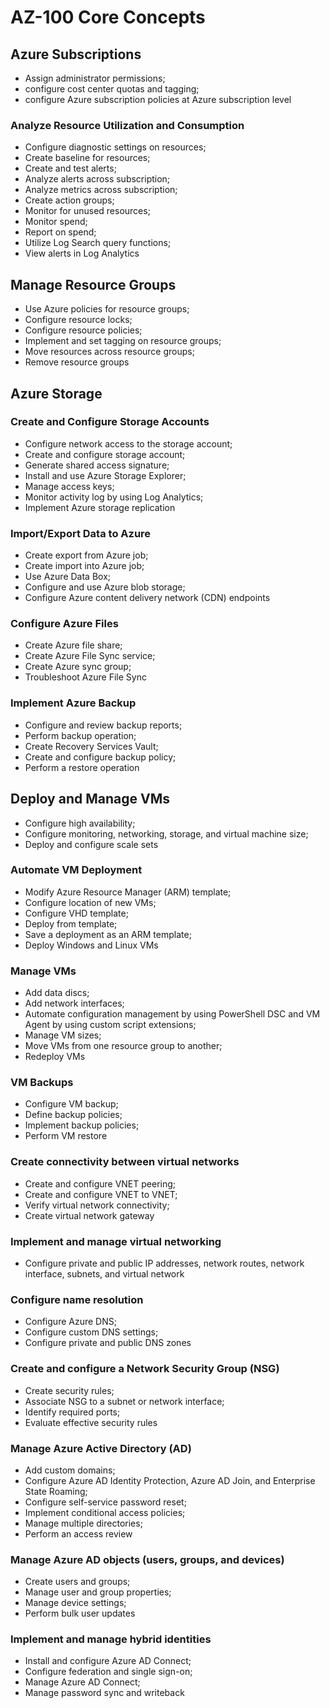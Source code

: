 # AZ-100 Core Concepts

## Azure Subscriptions
- Assign administrator permissions; 
- configure cost center quotas and tagging; 
- configure Azure subscription policies at Azure subscription level

### Analyze Resource Utilization and Consumption
- Configure diagnostic settings on resources; 
- Create baseline for resources; 
- Create and test alerts; 
- Analyze alerts across subscription; 
- Analyze metrics across subscription; 
- Create action groups; 
- Monitor for unused resources; 
- Monitor spend; 
- Report on spend; 
- Utilize Log Search query functions; 
- View alerts in Log Analytics

## Manage Resource Groups 
- Use Azure policies for resource groups; 
- Configure resource locks; 
- Configure resource policies; 
- Implement and set tagging on resource groups; 
- Move resources across resource groups; 
- Remove resource groups

## Azure Storage

### Create and Configure Storage Accounts
- Configure network access to the storage account; 
- Create and configure storage account; 
- Generate shared access signature; 
- Install and use Azure Storage Explorer; 
- Manage access keys; 
- Monitor activity log by using Log Analytics; 
- Implement Azure storage replication

### Import/Export Data to Azure
- Create export from Azure job; 
- Create import into Azure job; 
- Use Azure Data Box; 
- Configure and use Azure blob storage; 
- Configure Azure content delivery network (CDN) endpoints

### Configure Azure Files
- Create Azure file share; 
- Create Azure File Sync service; 
- Create Azure sync group; 
- Troubleshoot Azure File Sync

### Implement Azure Backup
- Configure and review backup reports; 
- Perform backup operation; 
- Create Recovery Services Vault; 
- Create and configure backup policy; 
- Perform a restore operation

## Deploy and Manage VMs
- Configure high availability; 
- Configure monitoring, networking, storage, and virtual machine size; 
- Deploy and configure scale sets

### Automate VM Deployment
- Modify Azure Resource Manager (ARM) template; 
- Configure location of new VMs; 
- Configure VHD template; 
- Deploy from template; 
- Save a deployment as an ARM template; 
- Deploy Windows and Linux VMs

### Manage VMs
- Add data discs; 
- Add network interfaces; 
- Automate configuration management by using PowerShell DSC and VM Agent by using custom script extensions;
- Manage VM sizes; 
- Move VMs from one resource group to another; 
- Redeploy VMs

### VM Backups
- Configure VM backup; 
- Define backup policies; 
- Implement backup policies; 
- Perform VM restore

### Create connectivity between virtual networks
- Create and configure VNET peering;
- Create and configure VNET to VNET; 
- Verify virtual network connectivity; 
- Create virtual network gateway

### Implement and manage virtual networking
- Configure private and public IP addresses, network routes, network interface, subnets, and virtual network

### Configure name resolution
- Configure Azure DNS; 
- Configure custom DNS settings; 
- Configure private and public DNS zones

### Create and configure a Network Security Group (NSG)
- Create security rules; 
- Associate NSG to a subnet or network interface; 
- Identify required ports; 
- Evaluate effective security rules

### Manage Azure Active Directory (AD)
- Add custom domains; 
- Configure Azure AD Identity Protection, Azure AD Join, and Enterprise State Roaming; 
- Configure self-service password reset; 
- Implement conditional access policies;
- Manage multiple directories; 
- Perform an access review

### Manage Azure AD objects (users, groups, and devices)
- Create users and groups; 
- Manage user and group properties; 
- Manage device settings; 
- Perform bulk user updates

### Implement and manage hybrid identities
- Install and configure Azure AD Connect; 
- Configure federation and single sign-on; 
- Manage Azure AD Connect;
- Manage password sync and writeback
